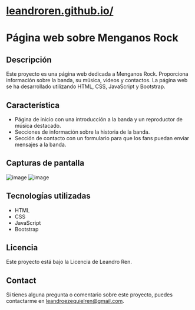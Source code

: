 # [leandroren.github.io/](https://leandroren.github.io/ProyectoFinalUtn2023/)
# Página web sobre Menganos Rock

## Descripción
Este proyecto es una página web dedicada a Menganos Rock. Proporciona información sobre la banda, su música, videos y contactos. La página web se ha desarrollado utilizando HTML, CSS, JavaScript y Bootstrap.

## Característica
- Página de inicio con una introducción a la banda y un reproductor de música destacado.
- Secciones de información sobre la historia de la banda.
- Sección de contacto con un formulario para que los fans puedan enviar mensajes a la banda.

## Capturas de pantalla
![image](https://github.com/leandroren/leandroren.github.io/assets/103762408/ed2e15f5-b03a-4703-a7ce-e36bf0c5b51f)
![image](https://github.com/leandroren/leandroren.github.io/assets/103762408/fb533f14-e12b-42a3-b3a1-73591e7c7160)

## Tecnologías utilizadas
- HTML
- CSS
- JavaScript
- Bootstrap

## Licencia
Este proyecto está bajo la Licencia de Leandro Ren.

## Contact
Si tienes alguna pregunta o comentario sobre este proyecto, puedes contactarme en leandroezequielren@gmail.com.
